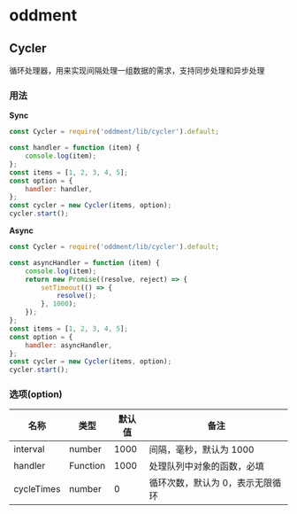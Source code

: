 # oddment

## Cycler

循环处理器，用来实现间隔处理一组数据的需求，支持同步处理和异步处理

### 用法

**Sync**

```javascript
const Cycler = require('oddment/lib/cycler').default;

const handler = function (item) {
    console.log(item);
};
const items = [1, 2, 3, 4, 5];
const option = {
    handler: handler,
};
const cycler = new Cycler(items, option);
cycler.start();
```

**Async**

```javascript
const Cycler = require('oddment/lib/cycler').default;

const asyncHandler = function (item) {
    console.log(item);
    return new Promise((resolve, reject) => {
        setTimeout(() => {
            resolve();
        }, 1000);
    });
};
const items = [1, 2, 3, 4, 5];
const option = {
    handler: asyncHandler,
};
const cycler = new Cycler(items, option);
cycler.start();
```

### 选项(option)

| 名称       | 类型     | 默认值 | 备注                             |
| ---------- | -------- | ------ | -------------------------------- |
| interval   | number   | 1000   | 间隔，毫秒，默认为 1000          |
| handler    | Function | 1000   | 处理队列中对象的函数，必填       |
| cycleTimes | number   | 0      | 循环次数，默认为 0，表示无限循环 |
